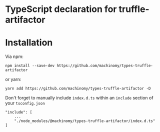 # TypeScript declaration for truffle-artifactor

# Installation
Via npm:
```
npm install --save-dev https://github.com/machinomy/types-truffle-artifactor
```
or yarn:
```
yarn add https://github.com/machinomy/types-truffle-artifactor -D
```
Don't forget to manually include `index.d.ts` within an `include` section of your `tsconfig.json`
```
"include": [
    ...
    "./node_modules/@machinomy/types-truffle-artifactor/index.d.ts"
]
```